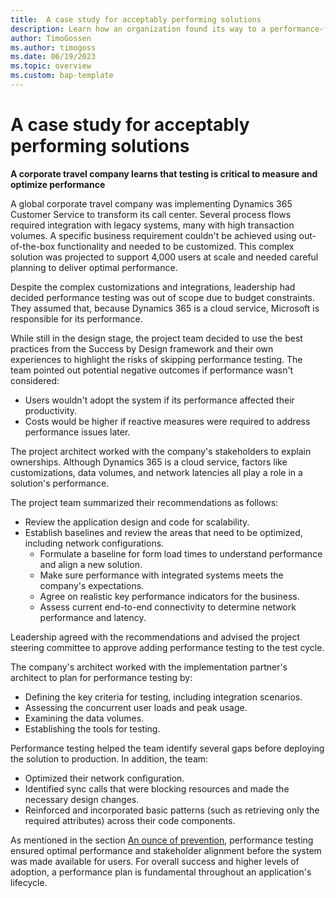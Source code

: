 ```yaml
---
title:  A case study for acceptably performing solutions
description: Learn how an organization found its way to a performance-focused Dynamics 365 solution.
author: TimoGossen
ms.author: timogoss
ms.date: 06/19/2023
ms.topic: overview
ms.custom: bap-template
---
```


# A case study for acceptably performing solutions

**A corporate travel company learns that testing is critical to measure and optimize performance**

A global corporate travel company was implementing Dynamics 365 Customer Service to transform its call center. Several process flows required integration with legacy systems, many with high transaction volumes. A specific business requirement couldn't be achieved using out-of-the-box functionality and needed to be customized. This complex solution was projected to support 4,000 users at scale and needed careful planning to deliver optimal performance.

Despite the complex customizations and integrations, leadership had decided performance testing was out of scope due to budget constraints. They assumed that, because Dynamics 365 is a cloud service, Microsoft is responsible for its performance.

While still in the design stage, the project team decided to use the best practices from the Success by Design framework and their own experiences to highlight the risks of skipping performance testing. The team pointed out potential negative outcomes if performance wasn't considered:

- Users wouldn't adopt the system if its performance affected their productivity.
- Costs would be higher if reactive measures were required to address performance issues later.

The project architect worked with the company's stakeholders to explain ownerships. Although Dynamics 365 is a cloud service, factors like customizations, data volumes, and network latencies all play a role in a solution's performance.

The project team summarized their recommendations as follows:

- Review the application design and code for scalability.
- Establish baselines and review the areas that need to be optimized, including network configurations.
  - Formulate a baseline for form load times to understand performance and align a new solution.
  - Make sure performance with integrated systems meets the company's expectations.
  - Agree on realistic key performance indicators for the business.
  - Assess current end-to-end connectivity to determine network performance and latency.

Leadership agreed with the recommendations and advised the project steering committee to approve adding performance testing to the test cycle.

The company's architect worked with the implementation partner's architect to plan for performance testing by:

- Defining the key criteria for testing, including integration scenarios.
- Assessing the concurrent user loads and peak usage.
- Examining the data volumes.
- Establishing the tools for testing.

Performance testing helped the team identify several gaps before deploying the solution to production. In addition, the team:

- Optimized their network configuration.
- Identified sync calls that were blocking resources and made the necessary design changes.
- Reinforced and incorporated basic patterns (such as retrieving only the required attributes) across their code components.

As mentioned in the section [An ounce of prevention](performing-solution-prioritize-performance.md#an-ounce-of-prevention), performance testing ensured optimal performance and stakeholder alignment before the system was made available for users. For overall success and higher levels of adoption, a performance plan is fundamental throughout an application's lifecycle.
